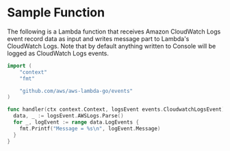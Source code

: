 
# Sample Function

The following is a Lambda function that receives Amazon CloudWatch Logs event record data as input and writes message part to Lambda's CloudWatch Logs. Note that by default anything written to Console will be logged as CloudWatch Logs events.

```go
import (
	"context"
	"fmt"

	"github.com/aws/aws-lambda-go/events"
)

func handler(ctx context.Context, logsEvent events.CloudwatchLogsEvent) {
  data, _ := logsEvent.AWSLogs.Parse()
  for _, logEvent := range data.LogEvents {
    fmt.Printf("Message = %s\n", logEvent.Message)
  }
}
```
